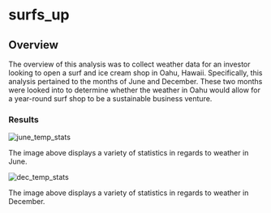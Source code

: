 # surfs_up
## Overview
The overview of this analysis was to collect weather data for an investor looking to open a surf and ice cream shop in Oahu, Hawaii. Specifically, this analysis pertained to the months of June and December. These two months were looked into to determine whether the weather in Oahu would allow for a year-round surf shop to be a sustainable business venture.
### Results
![june_temp_stats](https://user-images.githubusercontent.com/111502918/198173147-3a435240-4a56-4f10-b823-45f84f9f27d1.PNG)

The image above displays a variety of statistics in regards to weather in June.

![dec_temp_stats](https://user-images.githubusercontent.com/111502918/198173156-c5291d96-3141-4c34-82cc-e85c2d2fd53e.PNG)


The image above displays a variety of statistics in regards to weather in December.

